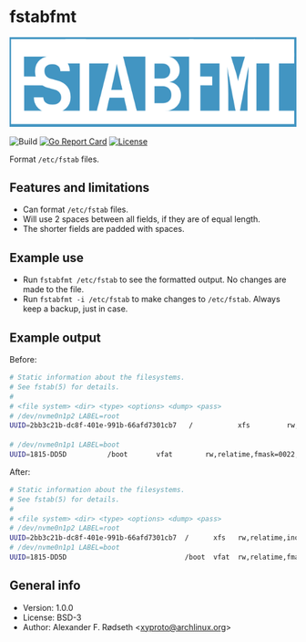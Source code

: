 # fstabfmt

![fstabfmt](img/fstabfmt.png)

![Build](https://github.com/xyproto/fstabfmt/workflows/Build/badge.svg) [![Go Report Card](https://goreportcard.com/badge/github.com/xyproto/fstabfmt)](https://goreportcard.com/report/github.com/xyproto/fstabfmt) [![License](https://img.shields.io/badge/license-BSD-green.svg?style=flat)](https://raw.githubusercontent.com/xyproto/fstabfmt/main/LICENSE)

Format `/etc/fstab` files.

## Features and limitations

* Can format `/etc/fstab` files.
* Will use 2 spaces between all fields, if they are of equal length.
* The shorter fields are padded with spaces.

## Example use

* Run `fstabfmt /etc/fstab` to see the formatted output. No changes are made to the file.
* Run `fstabfmt -i /etc/fstab` to make changes to `/etc/fstab`. Always keep a backup, just in case.

## Example output

Before:

```sh
# Static information about the filesystems.
# See fstab(5) for details.
#
# <file system> <dir> <type> <options> <dump> <pass>
# /dev/nvme0n1p2 LABEL=root
UUID=2bb3c21b-dc8f-401e-991b-66afd7301cb7	/         	xfs       	rw,relatime,inode64,logbufs=8,logbsize=32k,noquota	0 1

# /dev/nvme0n1p1 LABEL=boot
UUID=1815-DD5D      	/boot     	vfat      	rw,relatime,fmask=0022,dmask=0022,codepage=437,iocharset=iso8859-1,shortname=mixed,utf8,errors=remount-ro	0 2
```

After:

```sh
# Static information about the filesystems.
# See fstab(5) for details.
#
# <file system> <dir> <type> <options> <dump> <pass>
# /dev/nvme0n1p2 LABEL=root
UUID=2bb3c21b-dc8f-401e-991b-66afd7301cb7  /      xfs   rw,relatime,inode64,logbufs=8,logbsize=32k,noquota                                                         0  1
# /dev/nvme0n1p1 LABEL=boot
UUID=1815-DD5D                             /boot  vfat  rw,relatime,fmask=0022,dmask=0022,codepage=437,iocharset=iso8859-1,shortname=mixed,utf8,errors=remount-ro  0  2
```

## General info

* Version: 1.0.0
* License: BSD-3
* Author: Alexander F. Rødseth &lt;xyproto@archlinux.org&gt;
